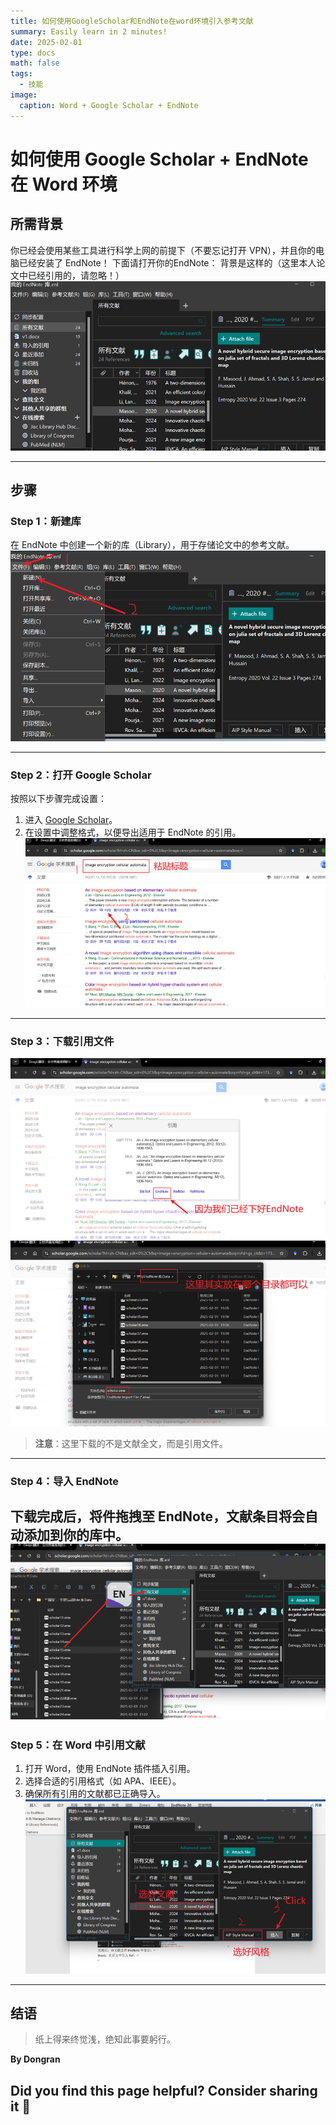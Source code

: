 ```yaml
---
title: 如何使用GoogleScholar和EndNote在word环境引入参考文献
summary: Easily learn in 2 minutes!
date: 2025-02-01
type: docs
math: false
tags:
  - 技能
image:
  caption: Word + Google Scholar + EndNote
---
```


# 如何使用 Google Scholar + EndNote 在 Word 环境

## 所需背景

你已经会使用某些工具进行科学上网的前提下（不要忘记打开 VPN），并且你的电脑已经安装了 EndNote！
下面请打开你的EndNote：
背景是这样的（这里本人论文中已经引用的，请忽略！）
![EndNote 界面](01.png)


---

## 步骤

### Step 1：新建库

在 EndNote 中创建一个新的库（Library），用于存储论文中的参考文献。
![](02.png)

---

### Step 2：打开 Google Scholar

按照以下步骤完成设置：

1. 进入 [Google Scholar](https://scholar.google.com/)。
2. 在设置中调整格式，以便导出适用于 EndNote 的引用。
![](03.png)
---

### Step 3：下载引用文件

![](04.png)
![](05.png)
> **注意**：这里下载的不是文献全文，而是引用文件。


---

### Step 4：导入 EndNote

下载完成后，将件拖拽至 EndNote，文献条目将会自动添加到你的库中。
![](06.png)
---

### Step 5：在 Word 中引用文献

1. 打开 Word，使用 EndNote 插件插入引用。
2. 选择合适的引用格式（如 APA、IEEE）。
3. 确保所有引用的文献都已正确导入。
![](07.png)

---

## 结语

> 纸上得来终觉浅，绝知此事要躬行。

**By Dongran**


## Did you find this page helpful? Consider sharing it 🙌
